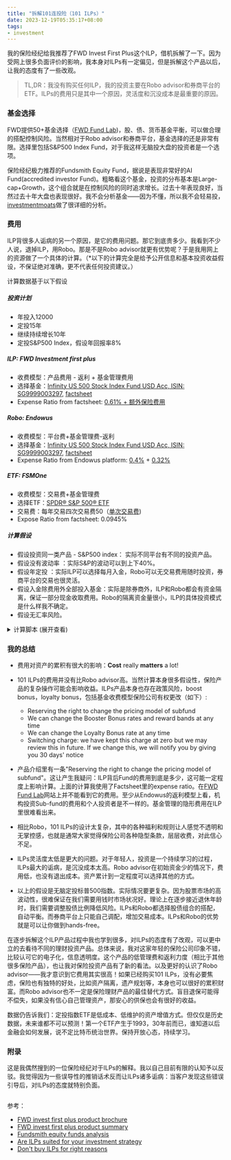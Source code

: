 ```yaml
---
title: "拆解101连投险（101 ILPs）"
date: 2023-12-19T05:35:17+08:00
tags:
- investment
---
```


我的保险经纪给我推荐了FWD Invest First Plus这个ILP，借机拆解了一下。因为受网上很多负面评价的影响，我本身对ILPs有一定偏见，但是拆解这个产品以后，让我的态度有了一些改观。

> TL,DR：我没有购买任何ILP，我的投资主要在Robo advisor和券商平台的ETF。ILPs的费用只是其中一个原因，灵活度和沉没成本是最重要的原因。

### 基金选择

FWD提供50+基金选择（[FWD Fund Lab](https://www.fwd.com.sg/personalised-financial-advice/funds))，股、债、货币基金平衡，可以做合理的搭配控制风险。当然相对于Robo advisor和券商平台，基金选择的还是非常有限。选择里包括S&P500 Index Fund，对于我这样无脑投大盘的投资者是一个选项。

保险经纪极力推荐的Fundsmith Equity Fund，据说是表现非常好的AI Fund(accredited investor Fund)。粗略看这个基金，投资的分布基本是Large-cap+Growth，这个组合就是在控制风险的同时追求增长。过去十年表现良好，当然过去十年大盘也表现很好。我不会分析基金——因为不懂，所以我不会轻易投，[investmentmoats](https://investmentmoats.com/money/fundsmith-equity-funds-performance/)做了很详细的分析。

### 费用

ILP背很多人诟病的另一个原因，是它的费用问题。那它到底贵多少。我看到不少人说，退掉ILP，用Robo。那是不是Robo advisor就更有优势呢？于是我用网上的资源做了一个具体的计算。（*以下的计算完全是给予公开信息和基本投资收益假设，不保证绝对准确，更不代表任何投资建议。）

计算数据基于以下假设

##### 投资计划
- 年投入12000 
- 定投15年
- 继续持续增长10年
- 定投S&P500 Index，假设年回报率8%

##### ILP: FWD Investment first plus
- 收费模型：产品费用 - 返利 + 基金管理费用
- 选择基金：[Infinity US 500 Stock Index Fund USD Acc, ISIN: SG9999003297](https://www.fwd.com.sg/personalised-financial-advice/fund-report/?currencyId=USD&languageId=en-GB&id=F0HKG062P3&idCurrencyId=%20&idType=MSID&marketCode=%20), [factsheet](https://lgi.dzhintl.com/doc/uploads/documents/index.php?type=FS&fid=IUSI&lang=EN)
- Expense Ratio from factsheet: [0.61% + 额外保险费用]((https://www.comparefirst.sg/wap/prodSummaryPdf/200501737H/WA_Sum_200501737H_ILP03_RP_May2023.pdf))

##### Robo: Endowus
- 收费模型：平台费+基金管理费-返利
- 选择基金：[Infinity US 500 Stock Index Fund USD Acc, ISIN: SG9999003297](https://www.fwd.com.sg/personalised-financial-advice/fund-report/?currencyId=USD&languageId=en-GB&id=F0HKG062P3&idCurrencyId=%20&idType=MSID&marketCode=%20), [factsheet](https://lgi.dzhintl.com/doc/uploads/documents/index.php?type=FS&fid=IUSI&lang=EN)
- Expense Ratio from Endowus platform: [0.4%](https://endowus.com/pricing) + [0.32%](https://endowus.com/investment-funds-list/lion-global-infinity-u.s-500-stock-index-fund-SG9999003289)

##### ETF: FSMOne
- 收费模型：交易费+基金管理费
- 选择ETF：[SPDR® S&P 500® ETF](https://www.ssga.com/library-content/products/factsheets/etfs/us/factsheet-us-en-spy.pdf)
- 交易费：每年交易四次交易费50（[单次交易费](https://www.fsmone.com.my/etfs/get-started/stock-fees))
- Expose Ratio from factsheet: 0.0945%

##### 计算假设
- 假设投资同一类产品 - S&P500 index： 实际不同平台有不同的投资产品。
- 假设没有波动率 ：实际S&P的波动可以到上下40%。
- 假设年定投 ：实际ILP可以选择每月入金，Robo可以无交易费用随时投资，券商平台的交易也很灵活。
- 假设入金除费用外全部投入基金：实际是除券商外，ILP和Robo都会有资金隔离，保证一部分现金收取费用。Robo的隔离资金量很小，ILP的具体投资模式是什么样我不确定。
- 假设无汇率风险。

<details>
  <summary>计算脚本 (展开查看) </summary>
    <script src="https://gist.github.com/yulu/f2a1742fbbccd023def1c80946485519.js"></script>
</details>

<div>
    <span class="image fit" style="max-width: 1000px;"><img src="https://s3.ap-southeast-1.amazonaws.com/littlecheesecake.me/money.sense/ilp_exploration/money_sense_compare_ilp_robo_etf.excalidraw.png" alt="" /></span>
<div>

<div>
    <span class="image fit" style="max-width: 500px;"><img src="https://s3.ap-southeast-1.amazonaws.com/littlecheesecake.me/money.sense/ilp_exploration/money_sense_ipl_comparison.png" alt="" /></span>
<div>

### 我的总结
- 费用对资产的累积有很大的影响：**Cost** really **matters** a lot!

- 101 ILPs的费用并没有比Robo advisor高。当然计算本身很多假设性，保险产品的复杂操作可能会影响收益。ILPs产品本身也存在政策风险，boost bonus，loyalty bonus，包括基金收费模型保险公司有权更改（如下）: 
    - Reserving the right to change the pricing model of subfund
    - We can change the Booster Bonus rates and reward bands at any time
    - We can change the Loyalty Bonus rate at any time
    - Switching charge: we have kept this charge at zero but we may review this in future. If we change this, we will notify you by giving you 30 days' notice

- 产品介绍里有一条"Reserving the right to change the pricing model of subfund"。这让产生我疑问：ILP背后Fund的费用到底是多少，这可能一定程度上影响计算。上面的计算我使用了Factsheet里的expense ratio。在[FWD Fund Lab](https://www.fwd.com.sg/personalised-financial-advice/fund-report/?currencyId=SGD&languageId=en-GB&id=F0HKG062P2&idCurrencyId=%20&idType=MSID&marketCode=%20)网站上并不能看到它的费用。至少从Endowus的返利模型上看，机构投资Sub-fund的费用和个人投资者是不一样的。基金管理的隐形费用在ILP里很难看出来。

- 相比Robo，101 ILPs的设计太复杂，其中的各种福利和规则让人感觉不透明和无掌控感，也就是通常大家觉得保险公司各种隐型条款，层层收费，对此信心不足。

- ILPs灵活度太低是更大的问题。对于年轻人，投资是一个持续学习的过程，ILPs最大的诟病，是沉没成本太高。Robo advisor在初始资金少的情况下，费用低，也没有退出成本。资产累计到一定程度可以选择其他的方式。

- 以上的假设是无脑定投标普500指数。实际情况要更复杂。因为股票市场的高波动性，很难保证在我们需要用钱时市场状况好。理论上在逐步接近退休年龄时，我们需要调整股债比例降低风险。ILPs和Robo都选择股债组合的搭配，自动平衡。而券商平台上只能自己调配，增加交易成本。ILPs和Robo的优势就是可以让你做到hands-free。


在逐步拆解这个ILP产品过程中我也学到很多，对ILPs的态度有了改观，可以更中立的去看待不同的理财投资产品。总体来说，我对这家年轻的保险公司印象不错，比较认可它的电子化，信息透明度。这个产品的低管理费和返利力度（相比于其他很多保险产品），也让我对保险投资产品有了新的看法。以及更好的认识了Robo advisor——我才意识到它费用其实很高！如果已经购买101 ILPs，没有必要焦虑，保险也有独特的好处，比如资产隔离，遗产规划等，本身也可以很好的累积财富。而Robo advisor也不一定是保险理财产品的最佳替代方式。盲目退保可能得不偿失，如果没有信心自己管理资产，那安心的供保也会有很好的收益。

数据仍告诉我们：定投指数ETF是低成本、低维护的资产增值方式。但仅仅是历史数据，未来谁都不可以预测！第一个ETF产生于1993，30年前而已，谁知道以后金融会如何发展，说不定比特币统治世界。保持开放心态，持续学习。


### 附录

这是我偶然搜到的一位保险经纪对于ILPs的解释。我以自己目前有限的认知予以反驳。我觉得因为一些误导性的推销话术反而让ILPs诸多诟病：当客户发现这些错误引导后，对ILPs的态度就特别负面。

<div>
    <span class="image fit" style="max-width: 1000px;"><img src="https://s3.ap-southeast-1.amazonaws.com/littlecheesecake.me/money.sense/ilp_exploration/money_sense_incorrect_ilp_explanation.png" alt="" /></span>
<div>

参考：

- [FWD invest first plus product brochure](https://www.fwd.com.sg/wp-content/uploads/2023/12/Invest-First-Plus-Brochure-Q3-2023-6-Dec-2023.pdf)
- [FWD invest first plus product summary](https://www.comparefirst.sg/wap/prodSummaryPdf/200501737H/WA_Sum_200501737H_ILP03_RP_May2023.pdf)
- [Fundsmith equity funds analysis](https://investmentmoats.com/money/fundsmith-equity-funds-performance/)
- [Are ILPs suited for your investment strategy](https://providend.com/are-investment-linked-policies-suited-for-executing-your-investment-strategy/)
- [Don't buy ILPs for right reasons](https://investmentmoats.com/budgeting/insurance/dont-buy-investment-linked-policies-right-reasons/)
